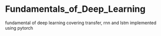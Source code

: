 # Fundamentals_of_Deep_Learning
fundamental of deep learning covering transfer, rnn and lstm implemented using pytorch

